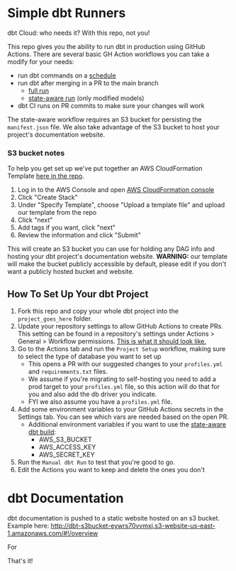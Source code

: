# Simple dbt Runners

dbt Cloud: who needs it? With this repo, not you!

This repo gives you the ability to run dbt in production using GitHub Actions. There are several basic GH Action workflows you can take a modify for your needs: 

 - run dbt commands on a [schedule](https://github.com/C00ldudeNoonan/simple-dbt-runner/blob/main/.github/workflows/run_dbt_on_cron.yml)
 - run dbt after merging in a PR to the main branch
   - [full run](https://github.com/C00ldudeNoonan/simple-dbt-runner/blob/main/.github/workflows/run_dbt_on_merge.yml)
   - [state-aware run](https://github.com/C00ldudeNoonan/simple-dbt-runner/blob/main/.github/workflows/run_incremental_dbt_on_merge.yml) (only modified models)
 - dbt CI runs on PR commits to make sure your changes will work

The state-aware workflow requires an S3 bucket for persisting the `manifest.json` file. We also take advantage of the S3 bucket to host your project's documentation website.

### S3 bucket notes

To help you get set up we've put together an AWS CloudFormation Template [here in the repo](https://github.com/C00ldudeNoonan/simple-dbt-runner/blob/main/aws_resources/bucket_and_s3_policy.yml). 
 1. Log in to the AWS Console and open [AWS CloudFormation console](https://console.aws.amazon.com/cloudformation/)
 2. Click "Create Stack"
 3. Under "Specify Template", choose "Upload a template file" and upload our template from the repo
 4. Click "next"
 5. Add tags if you want, click "next"
 6. Review the information and click "Submit"

This will create an S3 bucket you can use for holding any DAG info and hosting your dbt project's documentation website. **WARNING:** our template will make the bucket publicly accessible by default, please edit if you don't want a publicly hosted bucket and website.

## How To Set Up Your dbt Project

 1. Fork this repo and copy your whole dbt project into the `project_goes_here` folder.
 2. Update your repository settings to allow GitHub Actions to create PRs. This setting can be found in a repository's settings under Actions > General > Workflow permissions. [This is what it should look like.](https://user-images.githubusercontent.com/21294829/263915123-512bf335-6796-4ae3-a7dc-ad1cf6c4035f.png)
 3. Go to the Actions tab and run the `Project Setup` workflow, making sure to select the type of database you want to set up
    - This opens a PR with our suggested changes to your `profiles.yml` and `requirements.txt` files.
    - We assume if you're migrating to self-hosting you need to add a prod target to your `profiles.yml` file, so this action will do that for you and also add the db driver you indicate.
    - FYI we also assume you have a `profiles.yml` file.
 4. Add some environment variables to your GitHub Actions secrets in the Settings tab. You can see which vars are needed based on the open PR.
    - Additional environment variables if you want to use the [state-aware dbt build](https://github.com/C00ldudeNoonan/simple-dbt-runner/blob/main/.github/workflows/run_incremental_dbt_on_merge.yml):
      - AWS_S3_BUCKET
      - AWS_ACCESS_KEY
      - AWS_SECRET_KEY
 5. Run the `Manual dbt Run` to test that you're good to go.
 6. Edit the Actions you want to keep and delete the ones you don't

# dbt Documentation

dbt documentation is pushed to a static website hosted on an s3 bucket. Example here: http://dbt-s3bucket-eywrs70vvmxj.s3-website-us-east-1.amazonaws.com/#!/overview

For 

That's it!
